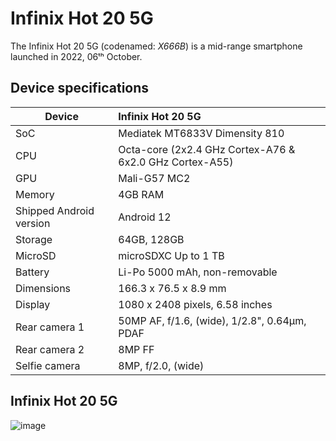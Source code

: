 # Infinix Hot 20 5G
                                                 
The Infinix Hot 20 5G (codenamed: _X666B_) is a mid-range smartphone launched in 2022, 06ᵗʰ October.

## Device specifications

| Device                  | Infinix Hot 20 5G                                       |
| ----------------------- | :---------------------------------------------------------- |
| SoC                     | Mediatek MT6833V Dimensity 810                               |
| CPU                     | Octa-core (2x2.4 GHz Cortex-A76 & 6x2.0 GHz Cortex-A55)     |
| GPU                     | Mali-G57 MC2                                                  |
| Memory                  | 4GB RAM                                                   |
| Shipped Android version | Android 12                                                  |
| Storage                 | 64GB, 128GB                               |
| MicroSD                 | microSDXC Up to 1 TB                                                |
| Battery                 | Li-Po 5000 mAh, non-removable                              |
| Dimensions              | 166.3 x 76.5 x 8.9 mm                             |
| Display                 | 1080 x 2408 pixels, 6.58 inches                             |
| Rear camera 1           | 50MP AF, f/1.6, (wide), 1/2.8", 0.64µm, PDAF           |
| Rear camera 2           | 8MP FF        |
| Selfie camera            | 8MP, f/2.0, (wide)                    |

## Infinix Hot 20 5G

![image](https://global.pro.infinixmobility.com/media/wysiwyg/x666b_hot205g_base4.png)
